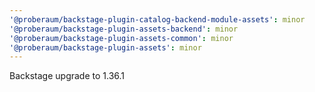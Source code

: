 ```yaml
---
'@proberaum/backstage-plugin-catalog-backend-module-assets': minor
'@proberaum/backstage-plugin-assets-backend': minor
'@proberaum/backstage-plugin-assets-common': minor
'@proberaum/backstage-plugin-assets': minor
---
```


Backstage upgrade to 1.36.1
